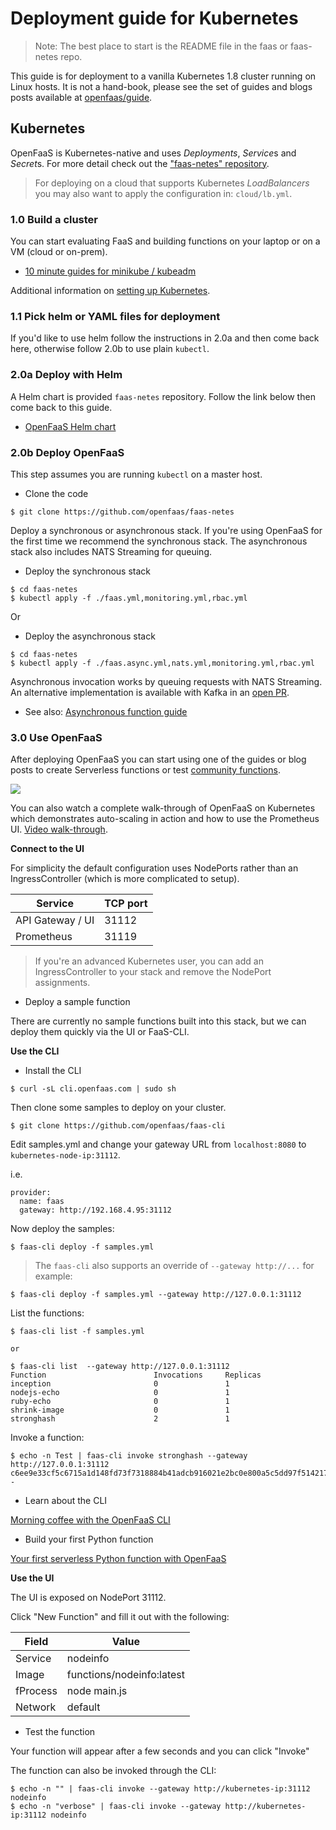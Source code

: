 # Deployment guide for Kubernetes

> Note: The best place to start is the README file in the faas or faas-netes repo.

This guide is for deployment to a vanilla Kubernetes 1.8 cluster running on Linux hosts. It is not a hand-book, please see the set of guides and blogs posts available at [openfaas/guide](https://github.com/openfaas/faas/tree/master/guide).

## Kubernetes

OpenFaaS is Kubernetes-native and uses *Deployments*, *Service*s and *Secret*s. For more detail check out the ["faas-netes" repository](https://github.com/openfaas/faas-netes).

> For deploying on a cloud that supports Kubernetes *LoadBalancers* you may also want to apply the configuration in: `cloud/lb.yml`.

### 1.0 Build a cluster

You can start evaluating FaaS and building functions on your laptop or on a VM (cloud or on-prem).

* [10 minute guides for minikube / kubeadm](https://blog.alexellis.io/tag/learn-k8s/)

Additional information on [setting up Kubernetes](https://kubernetes.io/docs/setup/pick-right-solution/).

### 1.1 Pick helm or YAML files for deployment

If you'd like to use helm follow the instructions in 2.0a and then come back here, otherwise follow 2.0b to use plain `kubectl`.

### 2.0a Deploy with Helm

A Helm chart is provided `faas-netes` repository. Follow the link below then come back to this guide.

* [OpenFaaS Helm chart](https://github.com/openfaas/faas-netes/blob/master/HELM.md)

### 2.0b Deploy OpenFaaS

This step assumes you are running `kubectl` on a master host.

* Clone the code

```
$ git clone https://github.com/openfaas/faas-netes
```

Deploy a synchronous or asynchronous stack. If you're using OpenFaaS for the first time we recommend the synchronous stack. The asynchronous stack also includes NATS Streaming for queuing.

* Deploy the synchronous stack

```
$ cd faas-netes
$ kubectl apply -f ./faas.yml,monitoring.yml,rbac.yml
```

Or

* Deploy the asynchronous stack

```
$ cd faas-netes
$ kubectl apply -f ./faas.async.yml,nats.yml,monitoring.yml,rbac.yml
```

Asynchronous invocation works by queuing requests with NATS Streaming. An alternative implementation is available with Kafka in an [open PR](https://github.com/openfaas/faas/pull/311).

* See also: [Asynchronous function guide](https://github.com/openfaas/faas/blob/master/guide/asynchronous.md)

### 3.0 Use OpenFaaS

After deploying OpenFaaS you can start using one of the guides or blog posts to create Serverless functions or test [community functions](https://github.com/openfaas/faas/blob/master/community.md).

![](https://camo.githubusercontent.com/72f71cb0b0f6cae1c84f5a40ad57b7a9e389d0b7/68747470733a2f2f7062732e7477696d672e636f6d2f6d656469612f44466b5575483158734141744e4a362e6a70673a6d656469756d)

You can also watch a complete walk-through of OpenFaaS on Kubernetes which demonstrates auto-scaling in action and how to use the Prometheus UI. [Video walk-through](https://www.youtube.com/watch?v=0DbrLsUvaso).

**Connect to the UI**

For simplicity the default configuration uses NodePorts rather than an IngressController (which is more complicated to setup).

| Service           | TCP port |
--------------------|----------|
| API Gateway / UI  | 31112    |
| Prometheus        | 31119    |

> If you're an advanced Kubernetes user, you can add an IngressController to your stack and remove the NodePort assignments.

* Deploy a sample function

There are currently no sample functions built into this stack, but we can deploy them quickly via the UI or FaaS-CLI.

**Use the CLI**

* Install the CLI 

```
$ curl -sL cli.openfaas.com | sudo sh
```

Then clone some samples to deploy on your cluster.

```
$ git clone https://github.com/openfaas/faas-cli
```

Edit samples.yml and change your gateway URL from `localhost:8080` to `kubernetes-node-ip:31112`.

i.e.

```
provider:  
  name: faas
  gateway: http://192.168.4.95:31112
```

Now deploy the samples:

```
$ faas-cli deploy -f samples.yml
```

> The `faas-cli` also supports an override of `--gateway http://...` for example:

```
$ faas-cli deploy -f samples.yml --gateway http://127.0.0.1:31112
```

List the functions:

```
$ faas-cli list -f samples.yml

or

$ faas-cli list  --gateway http://127.0.0.1:31112
Function                      	Invocations    	Replicas
inception                     	0              	1    
nodejs-echo                   	0              	1    
ruby-echo                     	0              	1    
shrink-image                  	0              	1    
stronghash                    	2              	1
```

Invoke a function:

```
$ echo -n Test | faas-cli invoke stronghash --gateway http://127.0.0.1:31112
c6ee9e33cf5c6715a1d148fd73f7318884b41adcb916021e2bc0e800a5c5dd97f5142178f6ae88c8fdd98e1afb0ce4c8d2c54b5f37b30b7da1997bb33b0b8a31  -
```

* Learn about the CLI

[Morning coffee with the OpenFaaS CLI](https://blog.alexellis.io/quickstart-openfaas-cli/)

* Build your first Python function

[Your first serverless Python function with OpenFaaS](https://blog.alexellis.io/first-faas-python-function/)

**Use the UI**

The UI is exposed on NodePort 31112.

Click "New Function" and fill it out with the following:

| Field      | Value                        |
-------------|------------------------------|
| Service    | nodeinfo                     |
| Image      | functions/nodeinfo:latest    |
| fProcess   | node main.js                 |
| Network    | default                      |

* Test the function

Your function will appear after a few seconds and you can click "Invoke"

The function can also be invoked through the CLI:

```
$ echo -n "" | faas-cli invoke --gateway http://kubernetes-ip:31112 nodeinfo
$ echo -n "verbose" | faas-cli invoke --gateway http://kubernetes-ip:31112 nodeinfo
```
